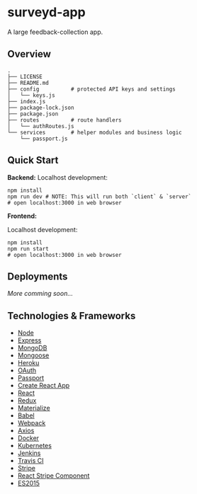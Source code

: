 # surveyd-app

A large feedback-collection app.

## Overview

```
.
├── LICENSE
├── README.md
├── config          # protected API keys and settings
│   └── keys.js
├── index.js
├── package-lock.json
├── package.json
├── routes          # route handlers
│   └── authRoutes.js
└── services        # helper modules and business logic
    └── passport.js
```

## Quick Start

**Backend:**
Localhost development:

```
npm install
npm run dev # NOTE: This will run both `client` & `server`
# open localhost:3000 in web browser
```

**Frontend:**

Localhost development:

```
npm install
npm run start
# open localhost:3000 in web browser
```

## Deployments

_More comming soon..._

## Technologies & Frameworks

- [Node]()
- [Express]()
- [MongoDB]()
- [Mongoose]()
- [Heroku]()
- [OAuth]()
- [Passport]()
- [Create React App]()
- [React]()
- [Redux]()
- [Materialize]()
- [Babel]()
- [Webpack]()
- [Axios]()
- [Docker]()
- [Kubernetes]()
- [Jenkins]()
- [Travis CI]()
- [Stripe]()
- [React Stripe Component]()
- [ES2015]()
